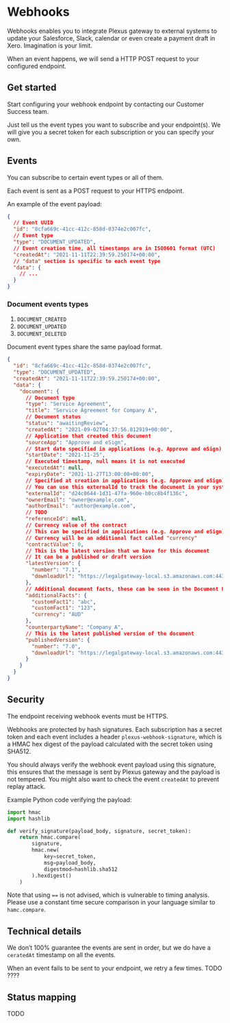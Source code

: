# Webhooks

Webhooks enables you to integrate Plexus gateway to external systems to update your Salesforce, Slack, calendar or even create a payment draft in Xero. Imagination is your limit.

When an event happens, we will send a HTTP POST request to your configured endpoint.

## Get started

Start configuring your webhook endpoint by contacting our Customer Success team.

Just tell us the event types you want to subscribe and your endpoint(s). We will give you a secret token for each subscription or you can specify your own.

## Events

You can subscribe to certain event types or all of them.

Each event is sent as a POST request to your HTTPS endpoint.

An example of the event payload:

```json
{
  // Event UUID
  "id": "8cfa669c-41cc-412c-858d-0374e2c007fc",
  // Event type
  "type": "DOCUMENT_UPDATED",
  // Event creation time, all timestamps are in ISO8601 format (UTC)
  "createdAt": "2021-11-11T22:39:59.250174+00:00",
  // "data" section is specific to each event type
  "data": {
    // ...
  }
}
```

### Document events types

1. `DOCUMENT_CREATED`
2. `DOCUMENT_UPDATED`
3. `DOCUMENT_DELETED`

Document event types share the same payload format.

```json
{
  "id": "8cfa669c-41cc-412c-858d-0374e2c007fc",
  "type": "DOCUMENT_UPDATED",
  "createdAt": "2021-11-11T22:39:59.250174+00:00",
  "data": {
    "document": {
      // Document type
      "type": "Service Agreement",
      "title": "Service Agreement for Company A",
      // Document status
      "status": "awaitingReview",
      "createdAt": "2021-09-02T04:37:56.812919+00:00",
      // Application that created this document
      "sourceApp": "Approve and eSign",
      // Start date specified in applications (e.g. Approve and eSign)
      "startDate": "2021-11-25",
      // Executed timestamp, null means it is not executed
      "executedAt": null,
      "expiryDate": "2021-11-27T13:00:00+00:00",
      // Specified at creation in applications (e.g. Approve and eSign)
      // You can use this externalId to track the document in your system (e.g. Salesforce)
      "externalId": "d24c0644-1d31-47fa-960e-b0cc8b4f136c",
      "ownerEmail": "owner@example.com",
      "authorEmail": "author@example.com",
      // TODO
      "referenceId": null,
      // Currency value of the contract
      // This can be specified in applications (e.g. Approve and eSign)
      // Currency will be an additional fact called "currency"
      "contractValue": 0,
      // This is the latest version that we have for this document
      // It can be a published or draft version
      "latestVersion": {
        "number": "7.1",
        "downloadUrl": "https://legalgateway-local.s3.amazonaws.com:443/media/documents/2499/Contract_2JS9d2q.docx"
      },
      // Additional document facts, these can be seen in the Document Facts tab in a document page
      "additionalFacts": {
        "customFact1": "abc",
        "customFact1": "123",
        "currency": "AUD"
      },
      "counterpartyName": "Company A",
      // This is the latest published version of the document
      "publishedVersion": {
        "number": "7.0",
        "downloadUrl": "https://legalgateway-local.s3.amazonaws.com:443/media/documents/2499/Contract_4JF72sf.docx"
      }
    }
  }
}
```

## Security

The endpoint receiving webhook events must be HTTPS.

Webhooks are protected by hash signatures. Each subscription has a secret token and each event includes a header `plexus-webhook-signature`, which is a HMAC hex digest of the payload calculated with the secret token using SHA512.

You should always verify the webhook event payload using this signature, this ensures that the message is sent by Plexus gateway and the payload is not tempered. You might also want to check the event `createdAt` to prevent replay attack.

Example Python code verifying the payload:

```python
import hmac
import hashlib

def verify_signature(payload_body, signature, secret_token):
    return hmac.compare(
        signature,
        hmac.new(
            key=secret_token,
            msg=payload_body,
            digestmod=hashlib.sha512
        ).hexdigest()
    )
```

Note that using `==` is not advised, which is vulnerable to timing analysis. Please use a constant time secure comparison in your language similar to `hamc.compare`.

## Technical details

We don’t 100% guarantee the events are sent in order, but we do have a `ceratedAt` timestamp on all the events.

When an event fails to be sent to your endpoint, we retry a few times. TODO ????

## Status mapping

TODO